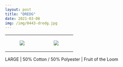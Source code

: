 ```yaml
---
layout: post
title: "DREDG"
date: 2021-03-08
img: /img/0443-dredg.jpg
---
```




<table style="width:100%;"><tr><td style="vertical-align:top;">
      <figure class="tmblr-full" data-orig-height="2048" data-orig-width="1365" data-orig-src="https://concertshirts.netlify.app/shirts/0443/0443-01.jpg"><img src="https://64.media.tumblr.com/e9dddeba6c91209b284c7fc86f6e8b29/b2aef5bc83c65ed0-8f/s540x810/ba841b5829eab55658cd709164ed325cf611bb84.jpg" data-orig-height="2048" data-orig-width="1365" data-orig-src="https://concertshirts.netlify.app/shirts/0443/0443-01.jpg"/></figure></td>
    <td style="vertical-align:top;">
      <figure class="tmblr-full" data-orig-height="2048" data-orig-width="1365" data-orig-src="https://concertshirts.netlify.app/shirts/0443/0443-02.jpg"><img src="https://64.media.tumblr.com/e123bdc475bd936f5387ef72d21f61b8/b2aef5bc83c65ed0-51/s540x810/7eb7aca8836a6c8e408c09494e00e7e91a585366.jpg" data-orig-height="2048" data-orig-width="1365" data-orig-src="https://concertshirts.netlify.app/shirts/0443/0443-02.jpg"/></figure></td>
  </tr></table><p>
  LARGE | 50% Cotton / 50% Polyester | Fruit of the Loom
</p>
